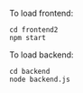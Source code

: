 To load frontend:
  ```
  cd frontend2
  npm start
  ```
To load backend:
  ```
  cd backend
  node backend.js
  ```
